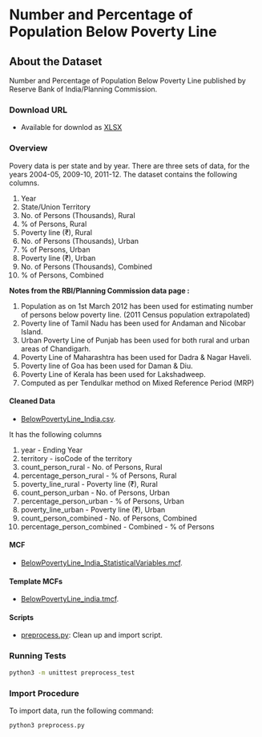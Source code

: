 # Number and Percentage of Population Below Poverty Line


## About the Dataset
Number and Percentage of Population Below Poverty Line published by Reserve Bank of India/Planning Commission.


### Download URL

* Available for downlod as [XLSX](https://rbidocs.rbi.org.in/rdocs/Publications/DOCs/154T_HB15092019609736EE47614B23BFD377A47FFC1A5D.XLSX)


### Overview
Povery data is per state and by year. There are three sets of data, for the years 2004-05, 2009-10, 2011-12. The dataset contains the following columns.

1. Year  
2. State/Union Territory
3. No. of Persons (Thousands), Rural  
4. % of Persons, Rural
5. Poverty line (₹), Rural  
6. No. of Persons (Thousands), Urban  
7. % of Persons, Urban
8. Poverty line (₹), Urban  
9. No. of Persons (Thousands), Combined
10. % of Persons, Combined


**Notes from the RBI/Planning Commission data page :** 
1. Population as on 1st March 2012 has been used for estimating number of persons below poverty line. (2011 Census population extrapolated)
2. Poverty line of Tamil Nadu has been used for Andaman and Nicobar Island.
3. Urban Poverty Line of Punjab has been used for both rural and urban areas of Chandigarh.
4. Poverty Line of Maharashtra has been used for Dadra & Nagar Haveli.
5. Poverty line of Goa has been used for Daman & Diu.
6. Poverty Line of Kerala has been used for Lakshadweep.
7. Computed as per Tendulkar method on Mixed Reference Period (MRP)



#### Cleaned Data
- [BelowPovertyLine_India.csv](BelowPovertyLine_India.csv).

It has the following columns
1. year - Ending Year  
2. territory - isoCode of the territory
3. count_person_rural - No. of Persons, Rural  
4. percentage_person_rural - % of Persons, Rural
5. poverty_line_rural - Poverty line (₹), Rural  
6. count_person_urban - No. of Persons, Urban  
7. percentage_person_urban - % of Persons, Urban
8. poverty_line_urban - Poverty line (₹), Urban  
9. count_person_combined - No. of Persons, Combined
10. percentage_person_combined - Combined - % of Persons


#### MCF
- [BelowPovertyLine_India_StatisticalVariables.mcf](BelowPovertyLine_India_StatisticalVariables.mcf).

#### Template MCFs
- [BelowPovertyLine_india.tmcf](BelowPovertyLine_india.tmcf).

#### Scripts
- [preprocess.py](preprocess.py): Clean up and import script.


### Running Tests

```bash
python3 -m unittest preprocess_test
```

### Import Procedure

To import data, run the following command:

```
python3 preprocess.py
```
